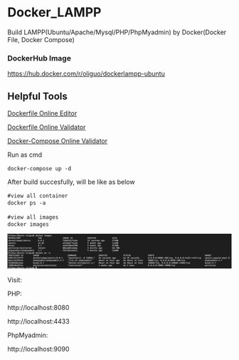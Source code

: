 # Docker_LAMPP
Build LAMPP(Ubuntu/Apache/Mysql/PHP/PhpMyadmin) by Docker(Docker File, Docker Compose)

### DockerHub Image
https://hub.docker.com/r/oliguo/dockerlampp-ubuntu

## Helpful Tools
[Dockerfile Online Editor](https://dockerfile-editor.com/)

[Dockerfile Online Validator](https://www.fromlatest.io/#/)

[Docker-Compose Online Validator](https://codebeautify.org/yaml-validator/)


Run as cmd
```
docker-compose up -d
```

After build succesfully, will be like as below
```
#view all container
docker ps -a

#view all images
docker images
```
![Ubuntu Case](https://github.com/oliguo/Docker-LAMPP-Ubuntu/blob/master/Ubuntu_Case.png)

Visit:

PHP:

http://localhost:8080

http://localhost:4433

PhpMyadmin:

http://localhost:9090


